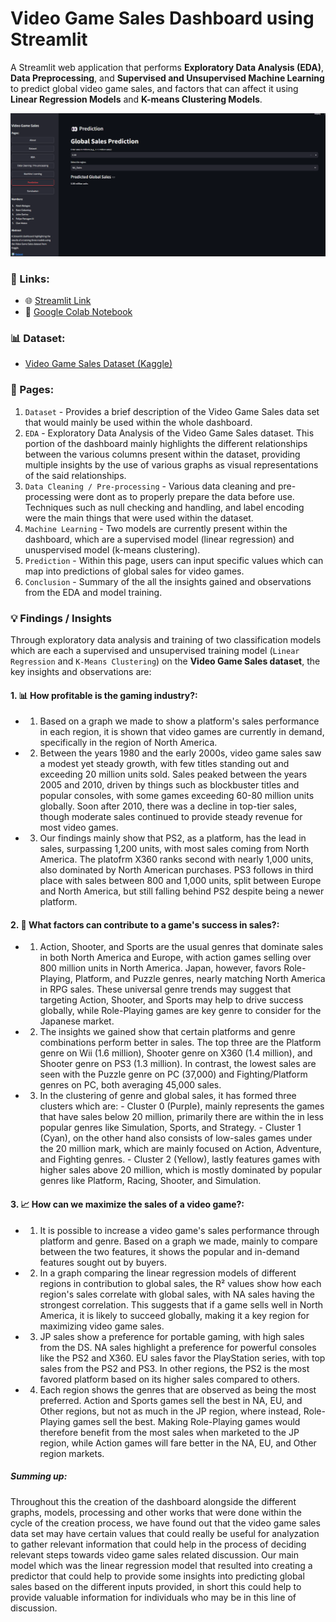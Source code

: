 # Video Game Sales Dashboard using Streamlit

A Streamlit web application that performs **Exploratory Data Analysis (EDA)**, **Data Preprocessing**, and **Supervised and Unsupervised Machine Learning** to predict global video game sales, and factors that can affect it using **Linear Regression Models** and **K-means Clustering Models**.

![Main Page Screenshot](screenshots/mainpage_ss.png)

### 🔗 Links:

- 🌐 [Streamlit Link](https://videogamesales.streamlit.app/)
- 📗 [Google Colab Notebook](https://colab.research.google.com/drive/1PinmgyIyVgvNG0V0cNRMxhJbwuC02iPe)

### 📊 Dataset:

- [Video Game Sales Dataset (Kaggle)](https://www.kaggle.com/datasets/gregorut/videogamesales/data)

### 📖 Pages:

1. `Dataset` - Provides a brief description of the Video Game Sales data set that would mainly be used within the whole dashboard.
2. `EDA` - Exploratory Data Analysis of the Video Game Sales dataset. This portion of the dashboard mainly highlights the different relationships between the various columns present within the dataset, providing multiple insights by the use of various graphs as visual representations of the said relationships.
3. `Data Cleaning / Pre-processing` - Various data cleaning and pre-processing were dont as to properly prepare the data before use. Techniques such as null checking and handling, and label encoding were the main things that were used within the dataset.
4. `Machine Learning` - Two models are currently present within the dashboard, which are a supervised model (linear regression) and unuspervised model (k-means clustering).
5. `Prediction` - Within this page, users can input specific values which can map into predictions of global sales for video games.
6. `Conclusion` - Summary of the all the insights gained and observations from the EDA and model training.

### 💡 Findings / Insights

Through exploratory data analysis and training of two classification models which are each a supervised and unsupervised training model (`Linear Regression` and `K-Means Clustering`) on the **Video Game Sales dataset**, the key insights and observations are:

#### 1. 📊 **How profitable is the gaming industry?**:

- 1. Based on a graph we made to show a platform's sales performance in each region, it is shown that video games are currently in demand, specifically in the region of North America.
   
- 2. Between the years 1980 and the early 2000s, video game sales saw a modest yet steady growth, with few titles standing out and exceeding 20 million units sold. Sales peaked between the years 2005 and 2010, driven by things such as blockbuster titles and popular consoles, with some games exceeding 60-80 million units globally. Soon after 2010, there was a decline in top-tier sales, though moderate sales continued to provide steady revenue for most video games.
     
- 3. Our findings mainly show that PS2, as a platform, has the lead in sales, surpassing 1,200 units, with most sales coming from North America. The platofrm X360 ranks second with nearly 1,000 units, also dominated by North American purchases. PS3 follows in third place with sales between 800 and 1,000 units, split between Europe and North America, but still falling behind PS2 despite being a newer platform.

#### 2. 📝 **What factors can contribute to a game's success in sales?**:

- 1. Action, Shooter, and Sports are the usual genres that dominate sales in both North America and Europe, with action games selling over 800 million units in North America. Japan, however, favors Role-Playing, Platform, and Puzzle genres, nearly matching North America in RPG sales. These universal genre trends may suggest that targeting Action, Shooter, and Sports may help to drive success globally, while Role-Playing games are key genre to consider for the Japanese market.

- 2. The insights we gained show that certain platforms and genre combinations perform better in sales. The top three are the Platform genre on Wii (1.6 million), Shooter genre on X360 (1.4 million), and Shooter genre on PS3 (1.3 million). In contrast, the lowest sales are seen with the Puzzle genre on PC (37,000) and Fighting/Platform genres on PC, both averaging 45,000 sales.
     
- 3. In the clustering of genre and global sales, it has formed three clusters which are: 
            - Cluster 0 (Purple), mainly represents the games that have sales below 20 million, primarily there are within the in less popular genres like Simulation, Sports, and Strategy. 
            - Cluster 1 (Cyan), on the other hand also consists of low-sales games under the 20 million mark, which are mainly focused on Action, Adventure, and Fighting genres. 
            - Cluster 2 (Yellow), lastly features games with higher sales above 20 million, which is mostly dominated by popular genres like Platform, Racing, Shooter, and Simulation.

#### 3. 📈 **How can we maximize the sales of a video game?**:

-  1. It is possible to increase a video game's sales performance through platform and genre. Based on a graph we made, mainly to compare between the two features, it shows the popular and in-demand features sought out by buyers.
      
- 2. In a graph comparing the linear regression models of different regions in contribution to global sales, the R² values show how each region's sales correlate with global sales, with NA sales having the strongest correlation. This suggests that if a game sells well in North America, it is likely to succeed globally, making it a key region for maximizing video game sales.
           
- 3. JP sales show a preference for portable gaming, with high sales from the DS. NA sales highlight a preference for powerful consoles like the PS2 and X360. EU sales favor the PlayStation series, with top sales from the PS2 and PS3. In other regions, the PS2 is the most favored platform based on its higher sales compared to others.
           
- 4. Each region shows the genres that are observed as being the most preferred. Action and Sports games sell the best in NA, EU, and Other regions, but not as much in the JP region, where instead, Role-Playing games sell the best. Making Role-Playing games would therefore benefit from the most sales when marketed to the JP region, while Action games will fare better in the NA, EU, and Other region markets.


##### **Summing up:**

Throughout this the creation of the dashboard alongside the different graphs, models, processing and other works that were done within the cycle of the creation process, we have found out that the video game sales data set may have certain values that could really be useful for analyzation to gather relevant information that could help in the process of deciding relevant steps towards video game sales related discussion. Our main model which was the linear regression model that resulted into creating a predictor that could help to provide some insights into predicting global sales based on the different inputs provided, in short this could help to provide valuable information for individuals who may be in this line of discussion.
